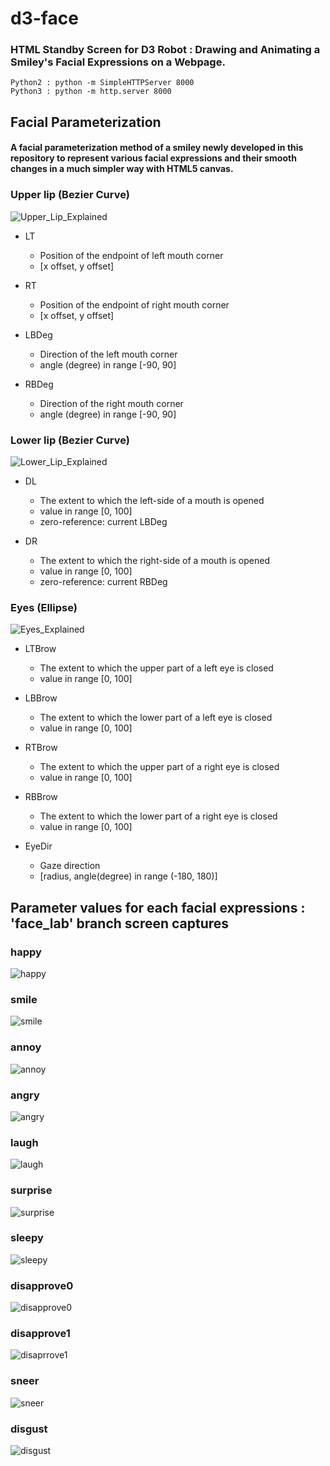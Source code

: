# d3-face
### HTML Standby Screen for D3 Robot : Drawing and Animating a Smiley's Facial Expressions on a Webpage.

```
Python2 : python -m SimpleHTTPServer 8000
Python3 : python -m http.server 8000
```

## Facial Parameterization

#### A facial parameterization method of a smiley newly developed in this repository to represent various facial expressions and their smooth changes in a much simpler way with HTML5 canvas.

### Upper lip (Bezier Curve)

![Upper_Lip_Explained](https://user-images.githubusercontent.com/68853120/184422528-763fb6ee-f612-40dc-8389-ee1e00a641ac.png)

- LT
  - Position of the endpoint of left mouth corner
  - [x offset, y offset]

- RT
  - Position of the endpoint of right mouth corner
  - [x offset, y offset]

- LBDeg
  - Direction of the left mouth corner
  - angle (degree) in range [-90, 90]

- RBDeg
  - Direction of the right mouth corner
  - angle (degree) in range [-90, 90]
   
   
### Lower lip (Bezier Curve)

![Lower_Lip_Explained](https://user-images.githubusercontent.com/68853120/184422492-9a79977c-f84b-40df-91a0-bf84b63f6bab.png)

- DL
  - The extent to which the left-side of a mouth is opened
  - value in range [0, 100]
  - zero-reference: current LBDeg

- DR
  - The extent to which the right-side of a mouth is opened
  - value in range [0, 100]
  - zero-reference: current RBDeg

  
### Eyes (Ellipse)

![Eyes_Explained](https://user-images.githubusercontent.com/68853120/184422564-dd38d023-efda-4bc8-aa49-d80d99ca9846.png)

- LTBrow
  - The extent to which the upper part of a left eye is closed
  - value in range [0, 100]

- LBBrow
  - The extent to which the lower part of a left eye is closed
  - value in range [0, 100]

- RTBrow
  - The extent to which the upper part of a right eye is closed
  - value in range [0, 100]

- RBBrow
  - The extent to which the lower part of a right eye is closed
  - value in range [0, 100]

- EyeDir
  - Gaze direction
  - [radius, angle(degree) in range (-180, 180)]

  
## Parameter values for each facial expressions : 'face_lab' branch screen captures

### happy
![happy](https://user-images.githubusercontent.com/68853120/181467725-b605375d-b763-44c6-aca1-7c4e7ca55edc.png)


### smile
![smile](https://user-images.githubusercontent.com/68853120/181467855-a6e83c15-bbcb-43a3-af68-2ebcddbd1486.png)


### annoy
![annoy](https://user-images.githubusercontent.com/68853120/181467888-ec431ce0-2490-4255-b9cb-4ab2ab0e1f30.png)


### angry
![angry](https://user-images.githubusercontent.com/68853120/181467925-0446010c-6a5b-4e47-9987-c863c8fa7455.png)


### laugh
![laugh](https://user-images.githubusercontent.com/68853120/181467964-5aeb6832-e463-4ddc-93aa-a2a30513b3d8.png)


### surprise
![surprise](https://user-images.githubusercontent.com/68853120/181468015-e0b3bb54-0a1a-46ac-b8bd-c28fbee3d42d.png)


### sleepy
![sleepy](https://user-images.githubusercontent.com/68853120/181468066-bb671f1b-c7f5-40d8-8245-96c94428b928.png)


### disapprove0
![disapprove0](https://user-images.githubusercontent.com/68853120/181468139-54202511-39c2-40ab-9589-3f9bd67159b2.png)


### disapprove1
![disaprrove1](https://user-images.githubusercontent.com/68853120/181468199-37b3a442-2304-44f4-990b-cdaa2d46ff5e.png)


### sneer
![sneer](https://user-images.githubusercontent.com/68853120/181468234-d82970b8-dbdd-4818-b093-5a73b3f309e2.png)


### disgust
![disgust](https://user-images.githubusercontent.com/68853120/181468318-5dc0f2a4-db3d-4f4e-b71d-92da397e7d6f.png)
